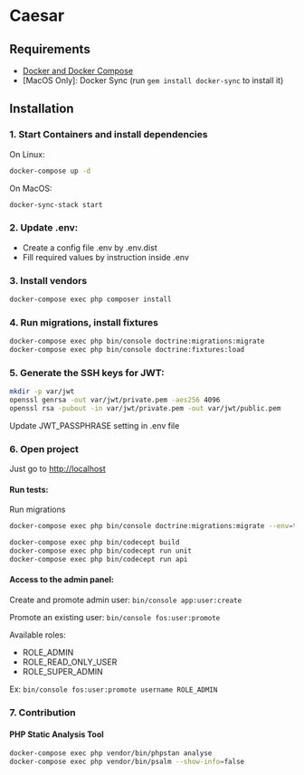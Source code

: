 Caesar
===========
## Requirements

* [Docker and Docker Compose](https://docs.docker.com/engine/installation)
* [MacOS Only]: Docker Sync (run `gem install docker-sync` to install it)

## Installation

### 1. Start Containers and install dependencies 
On Linux:
```bash
docker-compose up -d
```
On MacOS:
```bash
docker-sync-stack start
```

### 2. Update .env:
- Create a config file .env by .env.dist
- Fill required values by instruction inside .env

### 3. Install vendors
```bash
docker-compose exec php composer install
```

### 4. Run migrations, install fixtures
```bash
docker-compose exec php bin/console doctrine:migrations:migrate
docker-compose exec php bin/console doctrine:fixtures:load
```

### 5. Generate the SSH keys for JWT: 
```bash
mkdir -p var/jwt
openssl genrsa -out var/jwt/private.pem -aes256 4096
openssl rsa -pubout -in var/jwt/private.pem -out var/jwt/public.pem
```

Update JWT_PASSPHRASE setting in .env file


### 6. Open project
Just go to [http://localhost](http://localhost)

#### Run tests:
Run migrations
```bash
docker-compose exec php bin/console doctrine:migrations:migrate --env=test
```

```bash
docker-compose exec php bin/codecept build
docker-compose exec php bin/codecept run unit
docker-compose exec php bin/codecept run api
```

#### Access to the admin panel:
Create and promote admin user: `bin/console app:user:create`

Promote an existing user: `bin/console fos:user:promote`

Available roles: 
- ROLE_ADMIN
- ROLE_READ_ONLY_USER
- ROLE_SUPER_ADMIN

Ex: `bin/console fos:user:promote username ROLE_ADMIN`

### 7. Contribution

#### PHP Static Analysis Tool

```bash
docker-compose exec php vendor/bin/phpstan analyse   
docker-compose exec php vendor/bin/psalm --show-info=false
```
